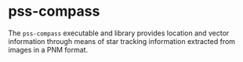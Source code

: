 # pss-compass

The `pss-compass` executable and library provides location and vector
information through means of star tracking information extracted from
images in a PNM format.
